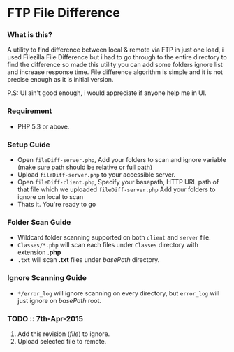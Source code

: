 # FTP File Difference #

### What is this? ###

A utility to find difference between local & remote via FTP in just one load, i used Filezilla File Difference but i had to go through to the entire directory to find the difference so made this utility you can add some folders ignore list and increase response time. File difference algorithm is simple and it is not precise enough as it is initial version.

P.S: UI ain't good enough, i would appreciate if anyone help me in UI.

### Requirement ###
* PHP 5.3 or above.

### Setup Guide ###

* Open `fileDiff-server.php`, Add your folders to scan and ignore variable (make sure path should be relative or full path)
* Upload `fileDiff-server.php` to your accessible server.
* Open `fileDiff-client.php`, Specify your basepath, HTTP URL path of that file which we uploaded `fileDiff-server.php` Add your folders to ignore on local to scan
* Thats it. You're ready to go

### Folder Scan Guide ###
* Wildcard folder scanning supported on both `client` and `server` file.
* `Classes/*.php` will scan each files under `Classes` directory with extension **.php**
* `.txt` will scan **.txt** files under *basePath* directory.

### Ignore Scanning Guide ###
* `*/error_log` will ignore scanning on every directory, but `error_log` will just ignore on *basePath* root.

### TODO :: 7th-Apr-2015 ###
1. Add this revision (*file*) to ignore.
2. Upload selected file to remote.